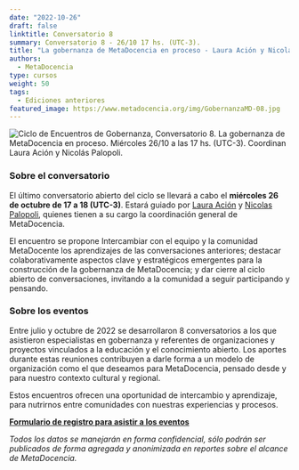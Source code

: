 ```yaml
---
date: "2022-10-26"
draft: false
linktitle: Conversatorio 8
summary: Conversatorio 8 - 26/10 17 hs. (UTC-3). 
title: "La gobernanza de MetaDocencia en proceso - Laura Ación y Nicolás Palopoli"
authors:
  - MetaDocencia
type: cursos
weight: 50
tags:
  - Ediciones anteriores
featured_image: https://www.metadocencia.org/img/GobernanzaMD-08.jpg
---
```


![Ciclo de Encuentros de Gobernanza, Conversatorio 8. La gobernanza de MetaDocencia en proceso. Miércoles 26/10 a las 17 hs. (UTC-3). Coordinan Laura Ación y Nicolás Palopoli.](https://www.metadocencia.org/img/GobernanzaMD-08.jpg)

### Sobre el conversatorio

El último conversatorio abierto del ciclo se llevará a cabo el **miércoles 26 de octubre de 17 a 18 (UTC-3)**. Estará guiado por [Laura Ación](https://www.metadocencia.org/authors/lacion/) y [Nicolas Palopoli](https://www.metadocencia.org/authors/npalopoli/), quienes tienen a su cargo la coordinación general de MetaDocencia.

El encuentro se propone Intercambiar con el equipo y la comunidad MetaDocente los aprendizajes de las conversaciones anteriores; destacar colaborativamente aspectos clave y estratégicos emergentes para la construcción de la gobernanza de MetaDocencia; y dar cierre al ciclo abierto de conversaciones, invitando a la comunidad a seguir participando y pensando.

### Sobre los eventos

Entre julio y octubre de 2022 se desarrollaron 8 conversatorios a los que asistieron especialistas en gobernanza y referentes de organizaciones y proyectos vinculados a la educación y el conocimiento abierto. Los aportes durante estas reuniones contribuyen a darle forma a un modelo de organización como el que deseamos para MetaDocencia, pensado desde y para nuestro contexto cultural y regional. 

Estos encuentros ofrecen una oportunidad de intercambio y aprendizaje, para nutrirnos entre comunidades con nuestras experiencias y procesos.

**[Formulario de registro para asistir a los eventos](https://docs.google.com/forms/d/e/1FAIpQLSfUHrL4F10zWwOuRKW0I8y-_7YT1p8PslzIk7jLBuoR41Hs-Q/viewform)**

*Todos los datos se manejarán en forma confidencial, sólo podrán ser publicados de forma agregada y anonimizada en reportes sobre el alcance de MetaDocencia.*
